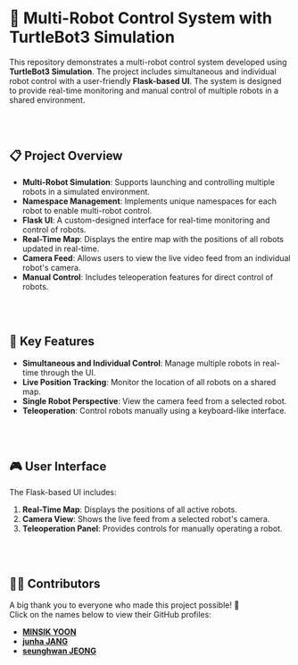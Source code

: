 # 🤖 Multi-Robot Control System with TurtleBot3 Simulation

This repository demonstrates a multi-robot control system developed using **TurtleBot3 Simulation**. The project includes simultaneous and individual robot control with a user-friendly **Flask-based UI**. The system is designed to provide real-time monitoring and manual control of multiple robots in a shared environment.

<br>
<br>

## 📋 Project Overview

- **Multi-Robot Simulation**: 
  Supports launching and controlling multiple robots in a simulated environment.
- **Namespace Management**: 
  Implements unique namespaces for each robot to enable multi-robot control.
- **Flask UI**: 
  A custom-designed interface for real-time monitoring and control of robots.
- **Real-Time Map**: 
  Displays the entire map with the positions of all robots updated in real-time.
- **Camera Feed**: 
  Allows users to view the live video feed from an individual robot's camera.
- **Manual Control**: 
  Includes teleoperation features for direct control of robots.

<br>
<br>

## 🌟 Key Features

- **Simultaneous and Individual Control**: 
  Manage multiple robots in real-time through the UI.
- **Live Position Tracking**: 
  Monitor the location of all robots on a shared map.
- **Single Robot Perspective**: 
  View the camera feed from a selected robot.
- **Teleoperation**: 
  Control robots manually using a keyboard-like interface.

<br>
<br>

## 🎮 User Interface

The Flask-based UI includes:
1. **Real-Time Map**: Displays the positions of all active robots.
2. **Camera View**: Shows the live feed from a selected robot's camera.
3. **Teleoperation Panel**: Provides controls for manually operating a robot.

<br>
<br>

## 👨‍💻 Contributors
A big thank you to everyone who made this project possible! 🎉  
Click on the names below to view their GitHub profiles:

- [**MINSIK YOON**](https://github.com/yms0606)   
- [**junha JANG**](https://github.com/zzangzzun)  
- [**seunghwan JEONG**](https://github.com/JSeungHwan)
